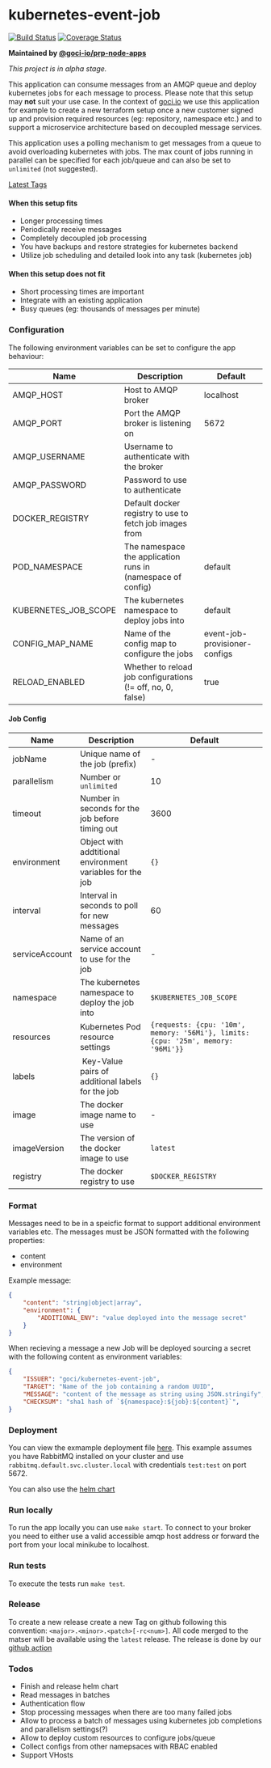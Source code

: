 # kubernetes-event-job

[![Build Status](https://github.com/goci-io/kubernetes-event-job/workflows/Test%20and%20Coverage/badge.svg?branch=master)](https://github.com/goci-io/kubernetes-event-job/actions?query=workflow%3A"Test+and+Coverage") [![Coverage Status](https://coveralls.io/repos/github/goci-io/kubernetes-event-job/badge.svg?branch=master)](https://coveralls.io/github/goci-io/kubernetes-event-job?branch=master)

**Maintained by [@goci-io/prp-node-apps](https://github.com/orgs/goci-io/teams/prp-node-apps)**

_This project is in alpha stage._

This application can consume messages from an AMQP queue and deploy kubernetes jobs for each message to process. 
Please note that this setup may **not** suit your use case. In the context of [goci.io](https://goci.io) we use this application for example 
to create a new terraform setup once a new customer signed up and provision required resources (eg: repository, namespace etc.) and to support a microservice architecture based on decoupled message services.

This application uses a polling mechanism to get messages from a queue to avoid overloading kubernetes with jobs.
The max count of jobs running in parallel can be specified for each job/queue and can also be set to `unlimited` (not suggested). 

[Latest Tags](https://hub.docker.com/r/gocidocker/k8s-event-jobs/tags)

#### When this setup fits
- Longer processing times  
- Periodically receive messages    
- Completely decoupled job processing  
- You have backups and restore strategies for kubernetes backend  
- Utilize job scheduling and detailed look into any task (kubernetes job)  

#### When this setup does not fit
- Short processing times are important  
- Integrate with an existing application  
- Busy queues (eg: thousands of messages per minute)  

### Configuration

The following environment variables can be set to configure the app behaviour:

| Name | Description | Default |
|----------------|-------------------------------------------------|--------------------|
| AMQP_HOST | Host to AMQP broker | localhost |
| AMQP_PORT | Port the AMQP broker is listening on | 5672 |
| AMQP_USERNAME | Username to authenticate with the broker |  |
| AMQP_PASSWORD | Password to use to authenticate |  |
| DOCKER_REGISTRY | Default docker registry to use to fetch job images from |  |
| POD_NAMESPACE | The namespace the application runs in (namespace of config) | default |
| KUBERNETES_JOB_SCOPE | The kubernetes namespace to deploy jobs into | default |
| CONFIG_MAP_NAME | Name of the config map to configure the jobs | event-job-provisioner-configs |
| RELOAD_ENABLED | Whether to reload job configurations (!= off, no, 0, false) | true |

#### Job Config

| Name | Description | Default |
|----------------|-------------------------------------------------|--------------------|
| jobName | Unique name of the job (prefix) | - |
| parallelism | Number or `unlimited` | 10 |
| timeout | Number in seconds for the job before timing out | 3600 |
| environment | Object with addtitional environment variables for the job | `{}` |
| interval | Interval in seconds to poll for new messages | 60 |
| serviceAccount | Name of an service account to use for the job | - |
| namespace | The kubernetes namespace to deploy the job into | `$KUBERNETES_JOB_SCOPE` |
| resources | Kubernetes Pod resource settings | `{requests: {cpu: '10m', memory: '56Mi'}, limits: {cpu: '25m', memory: '96Mi'}}` | 
| labels | Key-Value pairs of additional labels for the job | `{}` |
| image | The docker image name to use | - | 
| imageVersion | The version of the docker image to use | `latest` |
| registry | The docker registry to use | `$DOCKER_REGISTRY` |

### Format

Messages need to be in a speicfic format to support additional environment variables etc.
The messages must be JSON formatted with the following properties:
- content  
- environment  

Example message:

```json
{
    "content": "string|object|array",
    "environment": {
        "ADDITIONAL_ENV": "value deployed into the message secret"
    }
}
```

When recieving a message a new Job will be deployed sourcing a secret with the following content as environment variables:

```json
{
    "ISSUER": "goci/kubernetes-event-job",
    "TARGET": "Name of the job containing a random UUID",
    "MESSAGE": "content of the message as string using JSON.stringify",
    "CHECKSUM": "sha1 hash of `${namespace}:${job}:${content}`",
}
```

### Deployment

You can view the exmample deployment file [here](https://github.com/goci-io/k8s-event-jobs/blob/master/Deployment.yaml). 
This example assumes you have RabbitMQ installed on your cluster and use `rabbitmq.default.svc.cluster.local` with credentials `test:test` on port 5672.

You can also use the [helm chart](https://github.com/goci-io/k8s-event-jobs/tree/master/helm)

### Run locally

To run the app locally you can use `make start`. To connect to your broker you need to either use a valid accessible amqp host address or forward the port from your local minikube to localhost.

### Run tests

To execute the tests run `make test`.

### Release

To create a new release create a new Tag on github following this convention: `<major>.<minor>.<patch>[-rc<num>]`.
All code merged to the matser will be available using the `latest` release. The release is done by our [github action](.github/workflows/release.yml)

### Todos

- Finish and release helm chart  
- Read messages in batches   
- Authentication flow  
- Stop processing messages when there are too many failed jobs  
- Allow to process a batch of messages using kubernetes job completions and parallelism settings(?)    
- Allow to deploy custom resources to configure jobs/queue  
- Collect configs from other namepsaces with RBAC enabled  
- Support VHosts
